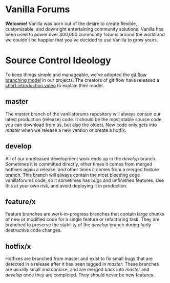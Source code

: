 # Vanilla Forums

**Welcome!** Vanilla was born out of the desire to create flexible, customizable, and downright entertaining community solutions. Vanilla has been used to power over 400,000 community forums around the world and we couldn't be happier that you've decided to use Vanilla to grow yours.

# Source Control Ideology

To keep things simple and manageable, we've adopted the [git flow branching model](http://nvie.com/posts/a-successful-git-branching-model) in our projects. The creators of git flow have released a [short introduction video](http://vimeo.com/16018419) to explain their model.

## master

The *master* branch of the vanillaforums repository will always contain our latest production (release) code. It should be the most stable source code you can download from us, but also the oldest. New code only gets into *master* when we release a new version or create a hotfix.

## develop

All of our unreleased development work ends up in the *develop* branch. Sometimes it is committed directly, other times it comes from merged hotfixes again a release, and other times it comes from a merged feature branch. This branch will always contain the most bleeding edge vanillaforums code, so it sometimes has bugs and unfinished features. Use this at your own risk, and avoid deploying it in production.

## feature/x

Feature branches are work-in-progress branches that contain large chunks of new or modified code for a single feature or refactoring task. They are branched to preserve the stability of the *develop* branch during fairly destructive code changes.

## hotfix/x

Hotfixes are branched from master and exist to fix small bugs that are detected in a release after it has been tagged in *master*. These branches are usually small and concise, and are merged back into *master* and *develop* once they are completed. They should never be new features.
